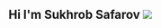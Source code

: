 ## Hi I'm Sukhrob Safarov <img src="https://media0.giphy.com/media/v1.Y2lkPTc5MGI3NjExbm11dDU3anRyY292MXZkdHdzdWowc3Fnc2ZsZHJ6enRqeGttdDgybSZlcD12MV9pbnRlcm5hbF9naWZfYnlfaWQmY3Q9cw/m0dmKBkncVETJv2h0S/giphy.gif" whith="30px" >

<!--
**SafarovS/SafarovS** is a ✨ _special_ ✨ repository because its `README.md` (this file) appears on your GitHub profile.

Here are some ideas to get you started:

- 🔭 I’m currently working on ...
- 🌱 I’m currently learning ...
- 👯 I’m looking to collaborate on ...
- 🤔 I’m looking for help with ...
- 💬 Ask me about ...
- 📫 How to reach me: ...
- 😄 Pronouns: ...
- ⚡ Fun fact: ...
-->
